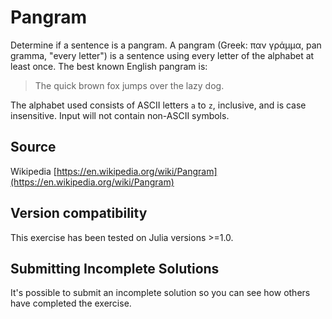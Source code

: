 # Pangram

Determine if a sentence is a pangram. A pangram (Greek: παν γράμμα, pan gramma,
"every letter") is a sentence using every letter of the alphabet at least once.
The best known English pangram is:
> The quick brown fox jumps over the lazy dog.

The alphabet used consists of ASCII letters `a` to `z`, inclusive, and is case
insensitive. Input will not contain non-ASCII symbols.
## Source

Wikipedia [https://en.wikipedia.org/wiki/Pangram](https://en.wikipedia.org/wiki/Pangram)


## Version compatibility
This exercise has been tested on Julia versions >=1.0.

## Submitting Incomplete Solutions
It's possible to submit an incomplete solution so you can see how others have completed the exercise.
